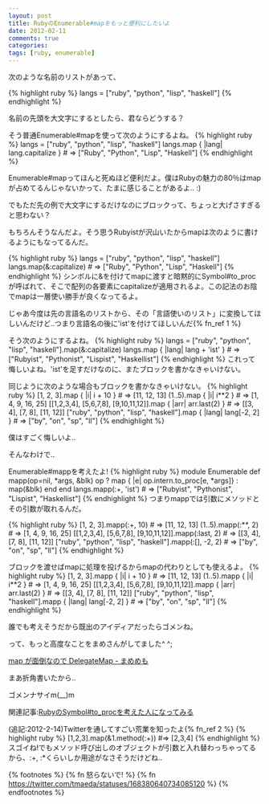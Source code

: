 ```yaml
---
layout: post
title: RubyのEnumerable#mapをもっと便利にしたいよ
date: 2012-02-11
comments: true
categories:
tags: [ruby, enumerable]
---
```


次のような名前のリストがあって、

{% highlight ruby %}
langs = ["ruby", "python", "lisp", "haskell"]
{% endhighlight %}

名前の先頭を大文字にするとしたら、君ならどうする？

そう普通Enumerable#mapを使って次のようにするよね。
{% highlight ruby %}
langs = ["ruby", "python", "lisp", "haskell"]
langs.map { |lang| lang.capitalize } # => ["Ruby", "Python", "Lisp", "Haskell"]
{% endhighlight %}

Enumerable#mapってほんと死ぬほど便利だよ。僕はRubyの魅力の80％はmapが占めてるんじゃないかって、たまに感じることがあるよ.. :)

でもただ先の例で大文字にするだけなのにブロックって、ちょっと大げさすぎると思わない？

もちろんそうなんだよ。そう思うRubyistが沢山いたからmapは次のように書けるようにもなってるんだ。

{% highlight ruby %}
langs = ["ruby", "python", "lisp", "haskell"]
langs.map(&:capitalize) # => ["Ruby", "Python", "Lisp", "Haskell"]
{% endhighlight %}
シンボルに&を付けてmapに渡すと暗黙的にSymbol#to_procが呼ばれて、そこで配列の各要素にcapitalizeが適用されるよ。この記法のお陰でmapは一層使い勝手が良くなってるよ。

じゃあ今度は先の言語名のリストから、その「言語使いのリスト」に変換してほしいんだけど..つまり言語名の後に'ist'を付けてほしいんだ{% fn_ref 1 %}

そう次のようにするよね。
{% highlight ruby %}
langs = ["ruby", "python", "lisp", "haskell"].map(&:capitalize)
langs.map { |lang| lang + 'ist' } # => ["Rubyist", "Pythonist", "Lispist", "Haskellist"]
{% endhighlight %}
これって悔しいよね。'ist'を足すだけなのに、またブロックを書かなきゃいけない。

同じように次のような場合もブロックを書かなきゃいけない。
{% highlight ruby %}
[1, 2, 3].map { |i| i + 10 } # => [11, 12, 13]
(1..5).map { |i| i**2 } # => [1, 4, 9, 16, 25]
[[1,2,3,4], [5,6,7,8], [9,10,11,12]].map { |arr| arr.last(2) } # => [[3, 4], [7, 8], [11, 12]]
["ruby", "python", "lisp", "haskell"].map { |lang| lang[-2, 2] } # => ["by", "on", "sp", "ll"]
{% endhighlight %}

僕はすごく悔しいよ..

そんなわけで..

Enumerable#mappを考えたよ!
{% highlight ruby %}
module Enumerable
  def mapp(op=nil, *args, &blk)
    op ? map { |e| op.intern.to_proc[e, *args]} : map(&blk)
  end
end
langs.mapp(:+, 'ist') # => ["Rubyist", "Pythonist", "Lispist", "Haskellist"]
{% endhighlight %}
つまりmappでは引数にメソッドとその引数が取れるんだ。

{% highlight ruby %}
[1, 2, 3].mapp(:+, 10) # => [11, 12, 13]
(1..5).mapp(:**, 2) # => [1, 4, 9, 16, 25]
[[1,2,3,4], [5,6,7,8], [9,10,11,12]].mapp(:last, 2) # => [[3, 4], [7, 8], [11, 12]]
["ruby", "python", "lisp", "haskell"].mapp(:[], -2, 2) # => ["by", "on", "sp", "ll"]
{% endhighlight %}

ブロックを渡せばmapに処理を投げるからmapの代わりとしても使えるよ。
{% highlight ruby %}
[1, 2, 3].mapp { |i| i + 10 } # => [11, 12, 13]
(1..5).mapp { |i| i**2 } # => [1, 4, 9, 16, 25]
[[1,2,3,4], [5,6,7,8], [9,10,11,12]].mapp { |arr| arr.last(2) } # => [[3, 4], [7, 8], [11, 12]]
["ruby", "python", "lisp", "haskell"].mapp { |lang| lang[-2, 2] } # => ["by", "on", "sp", "ll"]
{% endhighlight %}

誰でも考えそうだから既出のアイディアだったらゴメンね。

って、もっと高度なことをまめさんがしてました^ ^;

[map が面倒なので DelegateMap - まめめも](http://d.hatena.ne.jp/ku-ma-me/20090312/p1)

まあ折角書いたから..

ゴメンナサイm(__)m

関連記事:[RubyのSymbol#to_procを考えた人になってみる](/2008/09/17/Ruby-Symbol-to_proc/)

(追記:2012-2-14)Twitterを通してすごい荒業を知ったよ{% fn_ref 2 %}
{% highlight ruby %}
 [1,2,3].map(&1.method(:+)) #=> [2,3,4]
{% endhighlight %}
スゴイね!でもメソッド呼び出しのオブジェクトが引数と入れ替わっちゃってるから、:+, :*くらいしか用途がなさそうだけどね..

{% footnotes %}
   {% fn 怒らないで! %}
   {% fn https://twitter.com/tmaeda/statuses/168380640734085120 %}
{% endfootnotes %}
